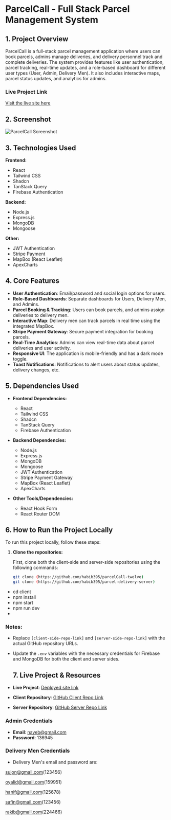 # ParcelCall - Full Stack Parcel Management System

## 1. Project Overview

ParcelCall is a full-stack parcel management application where users can book parcels, admins manage deliveries, and delivery personnel track and complete deliveries. The system provides features like user authentication, parcel tracking, real-time updates, and a role-based dashboard for different user types (User, Admin, Delivery Men). It also includes interactive maps, parcel status updates, and analytics for admins.

### Live Project Link
[Visit the live site here](https://crabby-square.surge.sh/)

## 2. Screenshot

![ParcelCall Screenshot](https://i.ibb.co.com/HL11sL9p/12.png)

## 3. Technologies Used

**Frontend:**
- React
- Tailwind CSS
- Shadcn
- TanStack Query
- Firebase Authentication

**Backend:**
- Node.js
- Express.js
- MongoDB
- Mongoose

**Other:**
- JWT Authentication
- Stripe Payment
- MapBox (React Leaflet)
- ApexCharts

## 4. Core Features

- **User Authentication**: Email/password and social login options for users.
- **Role-Based Dashboards**: Separate dashboards for Users, Delivery Men, and Admins.
- **Parcel Booking & Tracking**: Users can book parcels, and admins assign deliveries to delivery men.
- **Interactive Map**: Delivery men can track parcels in real time using the integrated MapBox.
- **Stripe Payment Gateway**: Secure payment integration for booking parcels.
- **Real-Time Analytics**: Admins can view real-time data about parcel deliveries and user activity.
- **Responsive UI**: The application is mobile-friendly and has a dark mode toggle.
- **Toast Notifications**: Notifications to alert users about status updates, delivery changes, etc.
  
## 5. Dependencies Used

- **Frontend Dependencies:**
  - React
  - Tailwind CSS
  - Shadcn
  - TanStack Query
  - Firebase Authentication

- **Backend Dependencies:**
  - Node.js
  - Express.js
  - MongoDB
  - Mongoose
  - JWT Authentication
  - Stripe Payment Gateway
  - MapBox (React Leaflet)
  - ApexCharts
  
- **Other Tools/Dependencies:**
  - React Hook Form
  - React Router DOM

## 6. How to Run the Project Locally

To run this project locally, follow these steps:

1. **Clone the repositories:**

   First, clone both the client-side and server-side repositories using the following commands:

   ```bash
   git clone (https://github.com/habib395/parcelCall-twelve)
   git clone (https://github.com/habib395/parcel-delivery-server)

- cd client
- npm install 
- npm start
- npm run dev
- 
### Notes:
- Replace `[client-side-repo-link]` and `[server-side-repo-link]` with the actual GitHub repository URLs.
- Update the `.env` variables with the necessary credentials for Firebase and MongoDB for both the client and server sides.


   ## 7. Live Project & Resources

- **Live Project**: [Deployed site link](https://crabby-square.surge.sh/)
- **Client Repository**: [GitHub Client Repo Link](https://github.com/habib395/parcelCall-twelve)  
- **Server Repository**: [GitHub Server Repo Link](https://github.com/habib395/parcel-delivery-server)  

### Admin Credentials
- **Email**: nayeb@gmail.com
- **Password**:  136945

### Delivery Men Credentials
- Delivery Men's email and password are:
  
sujon@gmail.com(123456)

oyalid@gmail.com(159951)

hanif@gmail.com(125678)

safin@gmail.com(123456)

rakib@gmail.com(224466)
